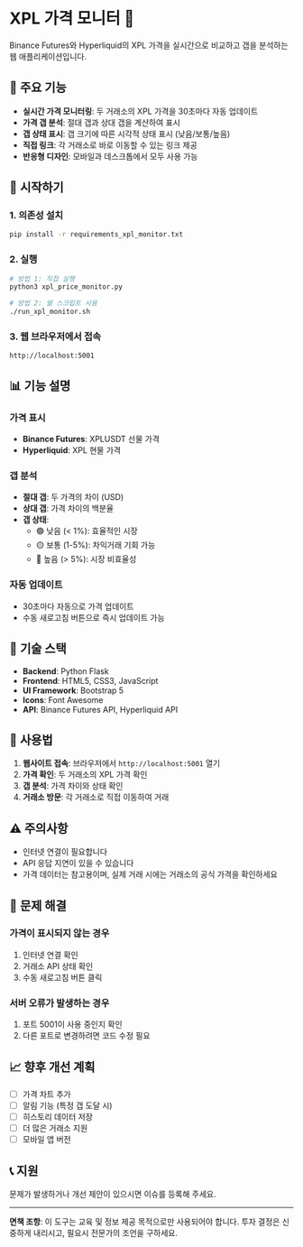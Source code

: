 # XPL 가격 모니터 🚀

Binance Futures와 Hyperliquid의 XPL 가격을 실시간으로 비교하고 갭을 분석하는 웹 애플리케이션입니다.

## 🌟 주요 기능

- **실시간 가격 모니터링**: 두 거래소의 XPL 가격을 30초마다 자동 업데이트
- **가격 갭 분석**: 절대 갭과 상대 갭을 계산하여 표시
- **갭 상태 표시**: 갭 크기에 따른 시각적 상태 표시 (낮음/보통/높음)
- **직접 링크**: 각 거래소로 바로 이동할 수 있는 링크 제공
- **반응형 디자인**: 모바일과 데스크톱에서 모두 사용 가능

## 🚀 시작하기

### 1. 의존성 설치

```bash
pip install -r requirements_xpl_monitor.txt
```

### 2. 실행

```bash
# 방법 1: 직접 실행
python3 xpl_price_monitor.py

# 방법 2: 쉘 스크립트 사용
./run_xpl_monitor.sh
```

### 3. 웹 브라우저에서 접속

```
http://localhost:5001
```

## 📊 기능 설명

### 가격 표시
- **Binance Futures**: XPLUSDT 선물 가격
- **Hyperliquid**: XPL 현물 가격

### 갭 분석
- **절대 갭**: 두 가격의 차이 (USD)
- **상대 갭**: 가격 차이의 백분율
- **갭 상태**: 
  - 🟢 낮음 (< 1%): 효율적인 시장
  - 🟡 보통 (1-5%): 차익거래 기회 가능
  - 🔴 높음 (> 5%): 시장 비효율성

### 자동 업데이트
- 30초마다 자동으로 가격 업데이트
- 수동 새로고침 버튼으로 즉시 업데이트 가능

## 🔧 기술 스택

- **Backend**: Python Flask
- **Frontend**: HTML5, CSS3, JavaScript
- **UI Framework**: Bootstrap 5
- **Icons**: Font Awesome
- **API**: Binance Futures API, Hyperliquid API

## 📱 사용법

1. **웹사이트 접속**: 브라우저에서 `http://localhost:5001` 열기
2. **가격 확인**: 두 거래소의 XPL 가격 확인
3. **갭 분석**: 가격 차이와 상태 확인
4. **거래소 방문**: 각 거래소로 직접 이동하여 거래

## ⚠️ 주의사항

- 인터넷 연결이 필요합니다
- API 응답 지연이 있을 수 있습니다
- 가격 데이터는 참고용이며, 실제 거래 시에는 거래소의 공식 가격을 확인하세요

## 🐛 문제 해결

### 가격이 표시되지 않는 경우
1. 인터넷 연결 확인
2. 거래소 API 상태 확인
3. 수동 새로고침 버튼 클릭

### 서버 오류가 발생하는 경우
1. 포트 5001이 사용 중인지 확인
2. 다른 포트로 변경하려면 코드 수정 필요

## 📈 향후 개선 계획

- [ ] 가격 차트 추가
- [ ] 알림 기능 (특정 갭 도달 시)
- [ ] 히스토리 데이터 저장
- [ ] 더 많은 거래소 지원
- [ ] 모바일 앱 버전

## 📞 지원

문제가 발생하거나 개선 제안이 있으시면 이슈를 등록해 주세요.

---

**면책 조항**: 이 도구는 교육 및 정보 제공 목적으로만 사용되어야 합니다. 투자 결정은 신중하게 내리시고, 필요시 전문가의 조언을 구하세요.
